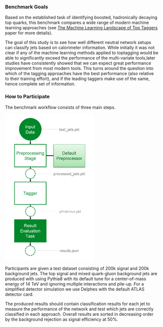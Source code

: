 ### Benchmark Goals

Based on the established task of identifying boosted, hadronically decaying top quarks, this benchmark compares a wide range of modern machine learning approaches (see [The Machine Learning Landscape of Top Taggers](https://arxiv.org/abs/1902.09914) paper for more details).

The goal of this study is to see how well different neutral network setups can classify jets based on calorimeter information. While initially it was not clear if any of the machine learning methods applied to toptagging would be able to significantly exceed the performance of the multi-variate tools,later studies have consistently showed that we can expect great performance improvement from most modern tools. This turns around the question into which of the tagging approaches have the best performance (also relative to their training effort), and if the leading taggers make use of the same, hence complete set of information.

### How to Participate

The benchmark workflow consists of three main steps.

![Benchmark Workflow Overview](https://github.com/scailfin/rob-demo-top-tagger/raw/master/docs/graphics/toptagger-overview-small.png "Top Tagger Benchmark - Workflow Overview")

Participants are given a test dataset consisting of 200k signal and 200k background jets. The top signal and mixed quark-gluon background jets are produced with using Pythia8 with its default tune for a center-of-mass energy of 14 TeV and ignoring multiple interactions and pile-up. For a simplified detector simulation we use Delphes with the default ATLAS detector card.

The produced results should contain classification results for each jet to measure the performance of the network and test which jets are correctly classified in each approach. Overall results are sorted in decreasing order by the background rejection as signal efficiency at 50%.
